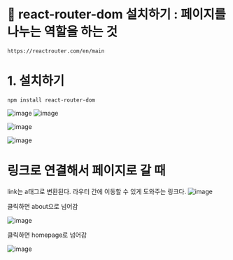 # 💛 react-router-dom 설치하기 : 페이지를 나누는 역할을 하는 것
```
https://reactrouter.com/en/main
```

# 1. 설치하기
```
npm install react-router-dom
```
![image](https://github.com/aeiouzz/react/assets/145514483/ba70d5ca-3ada-4859-bc31-224dbdef0204)
![image](https://github.com/aeiouzz/react/assets/145514483/861c03c4-dddc-4b6d-9439-3918aadbd54e)


![image](https://github.com/aeiouzz/react/assets/145514483/3b5287d4-fce9-4edc-87e2-5ee92331f30a)


![image](https://github.com/aeiouzz/react/assets/145514483/f4f2d9af-073f-4a9f-aacc-e87faf4057eb)



# 링크로 연결해서 페이지로 갈 때
link는 a태그로 변환된다. 라우터 간에 이동할 수 있게 도와주는 링크다.
![image](https://github.com/aeiouzz/react/assets/145514483/dd104309-7b99-45af-9c16-4f83ea0839b3)


클릭하면 about으로 넘어감


![image](https://github.com/aeiouzz/react/assets/145514483/4af9b704-9978-468f-b3d5-b79a24ce8896)


클릭하면 homepage로 넘어감


![image](https://github.com/aeiouzz/react/assets/145514483/520b72f6-8a60-45ee-8643-755bafc202f2)
